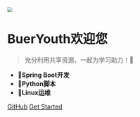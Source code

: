 

<img src="https://gitee.com/bueryouth/images/raw/master/img/2021-11-410:30:56-%E7%AB%B9.png" style="zoom:67%;" />

# **BuerYouth**欢迎您

> 充分利用共享资源，一起为学习助力！:rocket:

- 🌲**Spring Boot开发**
- 🌲**Python脚本**
- 🌲**Linux运维**

[GitHub](https://github.com/bueryouth/bueryouth.github.io)
[Get Started](#主页)

